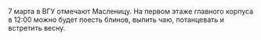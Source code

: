 7 марта в ВГУ отмечают Масленицу. На первом этаже главного корпуса в 12:00 можно будет поесть блинов, выпить чаю, потанцевать и встретить весну.